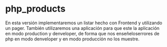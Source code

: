 # php_products
En esta versión implementaremos un listar hecho con Frontend y utilizando un pager.
También utilizaremos una aplicación para que este la aplicación en modo production y denveloper,
de forma que nos enseñeloserrores de php en modo denveloper y en modo producción no los muestre.


